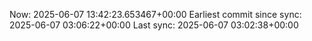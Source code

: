 Now: 2025-06-07 13:42:23.653467+00:00 Earliest commit since sync: 2025-06-07 03:06:22+00:00 Last sync: 2025-06-07 03:02:38+00:00
